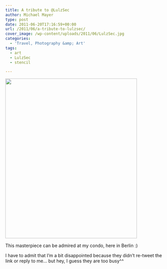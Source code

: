 ```yaml
---
title: A tribute to @LulzSec
author: Michael Mayer
type: post
date: 2011-06-20T17:16:59+00:00
url: /2011/06/a-tribute-to-lulzsec/
cover_image: /wp-content/uploads/2011/06/LulzSec.jpg
categories:
  - 'Travel, Photography &amp; Art'
tags:
  - art
  - LulzSec
  - stencil

---
```

[<img class="alignnone size-medium wp-image-1315" title="A tribute to LulzSec" src="https://blog.liquidbytes.net/wp-content/uploads/2011/06/LulzSec-412x500.jpg" alt="" width="412" height="500" srcset="/wp-content/uploads/2011/06/LulzSec-412x500.jpg 412w, /wp-content/uploads/2011/06/LulzSec.jpg 825w" sizes="(max-width: 412px) 100vw, 412px" />][1]

This masterpiece can be admired at my condo, here in Berlin :)

I have to admit that I&#8217;m a bit disappointed because they didn&#8217;t re-tweet the link or reply to me&#8230; but hey, I guess they are too busy^^

 [1]: https://blog.liquidbytes.net/wp-content/uploads/2011/06/LulzSec.jpg